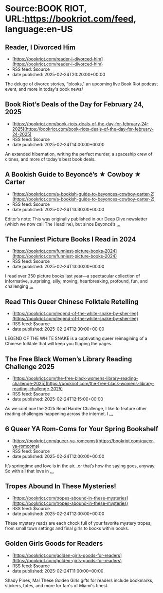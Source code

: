 # Source:BOOK RIOT, URL:https://bookriot.com/feed, language:en-US

## Reader, I Divorced Him
 - [https://bookriot.com/reader-i-divorced-him](https://bookriot.com/reader-i-divorced-him)
 - RSS feed: $source
 - date published: 2025-02-24T20:20:00+00:00

The deluge of divorce stories, "blooks," an upcoming live Book Riot podcast event, and more in today's book news/

## Book Riot’s Deals of the Day for February 24, 2025
 - [https://bookriot.com/book-riots-deals-of-the-day-for-february-24-2025](https://bookriot.com/book-riots-deals-of-the-day-for-february-24-2025)
 - RSS feed: $source
 - date published: 2025-02-24T14:00:00+00:00

An extended hibernation, writing the perfect murder, a spaceship crew of clones, and more of today's best book deals.

## A Bookish Guide to Beyoncé’s ★ Cowboy ★ Carter
 - [https://bookriot.com/a-bookish-guide-to-beyonces-cowboy-carter-2](https://bookriot.com/a-bookish-guide-to-beyonces-cowboy-carter-2)
 - RSS feed: $source
 - date published: 2025-02-24T13:30:00+00:00

Editor&#8217;s note: This was originally published in our Deep Dive newsletter (which we now call The Headline), but since Beyonc&#233;&#8217;s <a class="read-more" href="https://bookriot.com/a-bookish-guide-to-beyonces-cowboy-carter-2/">...</a>

## The Funniest Picture Books I Read in 2024
 - [https://bookriot.com/funniest-picture-books-2024](https://bookriot.com/funniest-picture-books-2024)
 - RSS feed: $source
 - date published: 2025-02-24T13:00:00+00:00

I read over 350 picture books last year&#8212;a spectacular collection of informative, surprising, silly, moving, heartbreaking, profound, fun, and challenging <a class="read-more" href="https://bookriot.com/funniest-picture-books-2024/">...</a>

## Read This Queer Chinese Folktale Retelling
 - [https://bookriot.com/legend-of-the-white-snake-by-sher-lee](https://bookriot.com/legend-of-the-white-snake-by-sher-lee)
 - RSS feed: $source
 - date published: 2025-02-24T12:30:00+00:00

LEGEND OF THE WHITE SNAKE is a captivating queer reimagining of a Chinese folktale that will keep you flipping the pages.

## The Free Black Women’s Library Reading Challenge 2025
 - [https://bookriot.com/the-free-black-womens-library-reading-challenge-2025](https://bookriot.com/the-free-black-womens-library-reading-challenge-2025)
 - RSS feed: $source
 - date published: 2025-02-24T12:15:00+00:00

As we continue the 2025 Read Harder Challenge, I like to feature other reading challenges happening across the internet. I <a class="read-more" href="https://bookriot.com/the-free-black-womens-library-reading-challenge-2025/">...</a>

## 6 Queer YA Rom-Coms for Your Spring Bookshelf
 - [https://bookriot.com/queer-ya-romcoms](https://bookriot.com/queer-ya-romcoms)
 - RSS feed: $source
 - date published: 2025-02-24T12:00:00+00:00

It&#8217;s springtime and love is in the air&#8230;or that&#8217;s how the saying goes, anyway. So with all that love in <a class="read-more" href="https://bookriot.com/queer-ya-romcoms/">...</a>

## Tropes Abound In These Mysteries!
 - [https://bookriot.com/tropes-abound-in-these-mysteries](https://bookriot.com/tropes-abound-in-these-mysteries)
 - RSS feed: $source
 - date published: 2025-02-24T12:00:00+00:00

These mystery reads are each chock full of your favorite mystery tropes, from small town settings and final girls to books within books.

## Golden Girls Goods for Readers
 - [https://bookriot.com/golden-girls-goods-for-readers](https://bookriot.com/golden-girls-goods-for-readers)
 - RSS feed: $source
 - date published: 2025-02-24T11:00:00+00:00

Shady Pines, Ma! These Golden Girls gifts for readers include bookmarks, stickers, totes, and more for fan's of Miami's finest.

